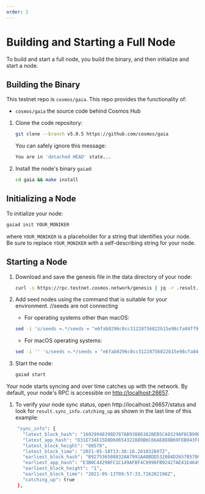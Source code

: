 ```yaml
---
order: 2
---
```


# Building and Starting a Full Node

To build and start a full node, you build the binary, and then initialize and start a node.

## Building the Binary

This testnet repo is `cosmos/gaia`. This repo provides the functionality of:

- `cosmos/gaia` the source code behind Cosmos Hub

1. Clone the code repository:

    ```bash
    git clone --branch v5.0.5 https://github.com/cosmos/gaia
    ```

    You can safely ignore this message:

    ```bash
    You are in 'detached HEAD' state...
    ```

1. Install the node's binary `gaiad`:

    ```bash
    cd gaia && make install
    ```

## Initializing a Node

To initialize your node:

```bash
gaiad init YOUR_MONIKER
```

where `YOUR_MONIKER` is a placeholder for a string that identifies your node. Be sure to replace `YOUR_MONIKER` with a self-describing string for your node.

## Starting a Node

1. Download and save the genesis file in the data directory of your node:

    ```bash
    curl -s https://rpc.testnet.cosmos.network/genesis | jq -r .result.genesis > ~/.gaia/config/genesis.json
    ```

1. Add seed nodes using the command that is suitable for your environment.
//seeds are not connecting

    - For operating systems other than macOS:

    ```bash
    sed -i 's/seeds =.*/seeds = "e6fab0296c0cc31228756822b15e98cfa84ff97b@p2p.testnet.cosmos.network:31729,64fefc98915aa430417ba893bf13bd8cc101aedf@p2p.testnet.cosmos.network:32073"/g' ~/.gaia/config/config.toml
    ```

    - For macOS operating systems:

    ```bash
    sed -i '' 's/seeds =.*/seeds = "e6fab0296c0cc31228756822b15e98cfa84ff97b@p2p.testnet.cosmos.network:31729,64fefc98915aa430417ba893bf13bd8cc101aedf@p2p.testnet.cosmos.network:32073"/g' ~/.gaia/config/config.toml
    ```

1. Start the node:

    ```bash
    gaiad start
    ```

Your node starts syncing and over time catches up with the network. By default, your node's RPC is accessible on [http://localhost:26657](http://localhost:26657).

1. To verify your node sync status, open http://localhost:26657/status and look for `result.sync_info.catching_up` as shown in the last line of this example:

```bash
    "sync_info": {
      "latest_block_hash": "16929948398D787AB93880382BEB5CA9329AF8CB99D4DA864603C9F2068F8670",
      "latest_app_hash": "D31E734E15D8D60654322889B6C66AE8D8B69FEB943FF43EF872FEF7F3E3C195",
      "latest_block_height": "88578",
      "latest_block_time": "2021-05-18T13:38:18.281032897Z",
      "earliest_block_hash": "B927536508832AA7991AA8BDD532084D2657B570611054DF4647126CDC2C7CA9",
      "earliest_app_hash": "E3B0C44298FC1C149AFBF4C8996FB92427AE41E4649B934CA495991B7852B855",
      "earliest_block_height": "1",
      "earliest_block_time": "2021-05-13T09:57:33.716282198Z",
      "catching_up": true
    },
```
